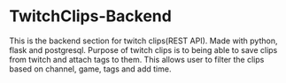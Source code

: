 # TwitchClips-Backend
This is the backend section for twitch clips(REST API). Made with python, flask and postgresql. Purpose of twitch clips is to being able to save clips from twitch and attach tags to them. This allows user to filter the clips based on channel, game, tags and add time. 

